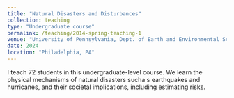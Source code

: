 ```yaml
---
title: "Natural Disasters and Disturbances"
collection: teaching
type: "Undergraduate course"
permalink: /teaching/2014-spring-teaching-1
venue: "University of Pennsylvania, Dept. of Earth and Environmental Sciences"
date: 2024
location: "Philadelphia, PA"
---
```


I teach 72 students in this undergraduate-level course. We learn the physical mechanisms of natural disasters sucha s earthquakes and hurricanes, and their societal implications, including estimating risks.
